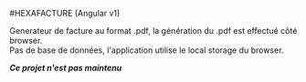#HEXAFACTURE (Angular v1)

  
Generateur de facture au format .pdf, la génération du .pdf  est effectué côté browser.  
Pas de base de données, l'application utilise  le local storage du browser.
  
***Ce projet n'est pas maintenu***
